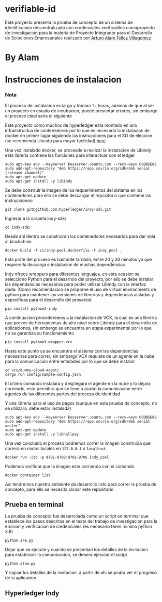 # verifiable-id
Este proyecto presenta la prueba de concepto de un sistema de identificacion descentralizado con credenciales verificables
comoproyecto de investigacion para la materia de Proyecto Integrador para el Desarrollo de Soluciones Empresariales
realizado por [Arturo Alam Tellez Villagomez](https://github.com/atellez08)

# By Alam

# Instrucciones de instalacion

### Nota
El proceso de instalacion es largo y tomara 1+ horas, ademas de que al ser un proyecto en estado de
incubacion, puede presentar errores, sin embargo el proceso ideal seria el siguiente

Este proyecto como muchos de hyperledger esta montado en una infraestructua de contenedores
por lo que es necesario la instalacion de docker en primer lugar
siguiendo las instrucciones para el SO de eleccion (se recomienda Ubuntu para mayor facilidad) [here](https://docs.docker.com/install/linux/docker-ce/ubuntu/)

Una vez instalado docker, se procesde a realizar la instalacion de Libindy
esta libreria contiene las funciones para interactuar con el ledger

    sudo apt-key adv --keyserver keyserver.ubuntu.com --recv-keys 68DB5E88
    sudo add-apt-repository "deb https://repo.sovrin.org/sdk/deb xenial {release channel}"
    sudo apt-get update
    sudo apt-get install -y libindy

Se debe construir la imagen de los requerimientos del sistema en los contenedores
para ello se debe descargar el repositorio que contiene las instrucciones:

    git clone git@github.com:hyperledger/indy-sdk.git

Ingresar a la carpeta indy-sdk/

    cd indy-sdk/

Desde ahi dentro se construiran los contenedores necesarios para dar vida al blockchain

    docker build -f ci/indy-pool.dockerfile -t indy_pool .

Esta parte del proceso es bastante tardada, entre 20 y 30 minutos ya que requiere la descarga e instalacion de muchas dependencias

Indy ofrece wrappers para diferentes lenguajes, en esta ocasion se selecciono Python para el desarrolo del proyecto, por ello se debe instalar las dependencias necesarias para poder utilizar Libindy con la interfaz dada: (Como recomendacion se proporne el uso de virtual environments de python para mantener las versiones de librerias y dependencias
aisladas y especificas para el desarrollo del proyecto)

    pip install python3-indy

A continuacion procederemos a la instalacion de VCX, la cual es una libreria que provee de herramientas de alto nivel sobre Libindy
para el desarrollo de aplicaciones, sin embargo se encuentra en etapa experimental por lo que no se garantiza su funcionamiento

    pip install python3-wrapper-vcx

Hasta este punto ya se encuentra el sistema con las dependencias necesarias para correr, sin embargo
VCX requiere de un agente en la nube para la comunicacion entre entidades por lo que se debe instalar

    cd vcx/dummy-cloud-agent/
    cargo run config/sample-config.json

El ultimo comando instalara y desplegara el agente en la nube y lo dejara corriendo, esto permitira que se lleve a acabo la comunicacion entre agentes de las diferentes partes del proceso de identidad

Y una libreria para el uso de pagos (aunque en esta prueba de concepto, no se utilizara, debe estar instalada)

    sudo apt-key adv --keyserver keyserver.ubuntu.com --recv-keys 68DB5E88
    sudo add-apt-repository "deb https://repo.sovrin.org/sdk/deb xenial master"
    sudo apt-get update
    sudo apt-get install -y libnullpay

Una vez concluido el proceso podremos correr la imagen construida que correra en nodos locales en `127.0.0.1` o `localhost`

    docker run -itd -p 9701-9708:9701-9708 indy_pool

Podemos verificar que la imagen este corriendo con el comando

    docker container list

Asi tendremos nuestro ambiente de desarrollo listo para correr la prueba de concepto, para ello se necesita clonar este repositorio

## Prueba en terminal

La prueba de concepto fue desarrollada como un script en terminal que establece los pasos descritos en el texto del trabajo de investigacion para la emision y verificacion de credenciales (es necesario tener minimo python 3.6)

    python sre.py

Dejar que se ejecute y cuando se presentan los detalles de la invitacion para establecer la comunicacion, se debera ejecutar el script

    python alam.py

Y copiar los detalles de la invitacion, a partir de ahi se podra ver el progreso de la aplicacion


## Hyperledger Indy
